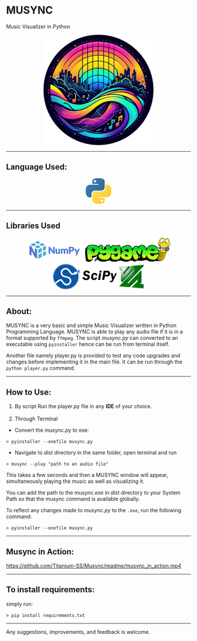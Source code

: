 # MUSYNC
Music Visualizer in Python

<div align="center">
    <img src="readme/logo.png" height=300> 
</div>


<hr>

## Language Used: 
<div align="center">
<img src="readme/python.png" height=70>
</div>

<hr>

## Libraries Used

<div align="center">
    <img src="readme/Numpy.png" height=70> 
    <img src="readme/pygame.webp" height=70>
    <img src="readme/scipy.png" height=70>
    <img src="readme/ffmpeg.png" height=70>
</div>

<hr>

## About:
MUSYNC is a very basic and simple Music Visualizer written in Python Programming Language.
MUSYNC is able to play any audio file if it is in a format supported by `ffmpeg`. 
The script *musync.py* can converted to an executable using `pyinstaller` hence can be run from terminal itself.

Another file namely player.py is provided to test any code upgrades and changes before implementing it in the main file. It can be run through the `python player.py` command.

<hr>

## How to Use:
1. By script 
Run the player.py file in any **IDE** of your choice.
<br><br>
2. Through Terminal 
- Convert the musync.py to exe:
```
> pyinstaller --onefile musync.py
```
- Navigate to *dist* directory in the same folder, open terminal and run 
```
> musync --play "path to an audio file"
```

This takes a few seconds and then a MUSYNC window will appear, simultaneously playing the music as well as visualizing it. 

You can add the path to the *musync.exe* in *dist* directory to your System Path so that the musync command is available globally. 

To reflect any changes made to *musync.py* to the `.exe`, run the following command:
```
> pyinstaller --onefile musync.py
```



<hr>

## Musync in Action:
https://github.com/Titanium-SS/Musync/readme/musync_in_action.mp4

<hr>

## To install requirements:

simply run:
```
> pip install requirements.txt
```


<hr>

Any suggestions, improvements, and feedback is welcome.